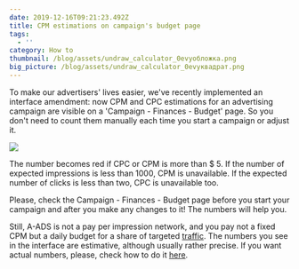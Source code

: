 ```yaml
---
date: 2019-12-16T09:21:23.492Z
title: CPM estimations on campaign's budget page
tags:
  - ''
category: How to
thumbnail: /blog/assets/undraw_calculator_0evyобложка.png
big_picture: /blog/assets/undraw_calculator_0evyквадрат.png
---
```

To make our advertisers' lives easier, we've recently implemented an interface amendment: now CPM and CPC estimations for an advertising campaign are visible on a 'Campaign - Finances - Budget' page. So you don't need to count them manually each time you start a campaign or adjust it.

![](/blog/assets/dailybudget.png)





The number becomes red if CPC or CPM is more than $ 5. If the number of expected impressions is less than 1000, CPM is unavailable. If the expected number of clicks is less than two, CPC is unavailable too.



Please, check the Campaign - Finances - Budget page before you start your campaign and after you make any changes to it! The numbers will help you.



Still, A-ADS is not a pay per impression network, and you pay not a fixed CPM but a daily budget for a share of targeted [traffic](https://a-ads.com/blog/2019-08-11-how-does-daily-budget-work/). The numbers you see in the interface are estimative, although usually rather precise. If you want actual numbers, please, check how to do it [here](https://a-ads.com/blog/2019-08-19-what-is-cpm-for-my-campaign/).
